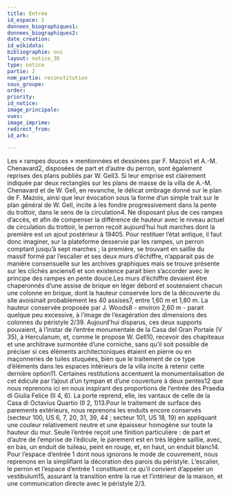 ```yaml
---
title: Entrée
id_espace: 1
donnees_biographiques1: 
donnees_biographiques2: 
date_creation: 
id_wikidata: 
bibliographie: oui
layout: notice_3D
type: notice
partie: 2
nom_partie: reconstitution
sous_groupe: 
order: 
priority: 
id_notice: 
image_principale: 
vues:
image_imprime: 
redirect_from:
id_ark:

---
```

Les « rampes douces » mentionnées et dessinées par F. Mazois1 et A.-M. Chenavard2, disposées de part et d’autre du perron, sont également reprises des plans publiés par W. Gell3. Si leur emprise est clairement indiquée par deux rectangles sur les plans de masse de la villa de A.-M. Chenavard et de W. Gell, en revanche, le délicat ombrage donné sur le plan de F. Mazois, ainsi que leur évocation sous la forme d’un simple trait sur le plan général de W. Gell, incite à les fondre progressivement dans la pente du trottoir, dans le sens de la circulation4. Ne disposant plus de ces rampes d’accès, et afin de compenser la différence de hauteur avec le niveau actuel de circulation du trottoir, le perron reçoit aujourd’hui huit marches dont la première est un ajout postérieur à 19405. Pour restituer l’état antique, il faut donc imaginer, sur la plateforme desservie par les rampes, un perron comptant jusqu’à sept marches ; la première, se trouvant en saillie du massif formé par l’escalier et ses deux murs d’échiffre, n’apparait pas de manière consensuelle sur les archives graphiques mais se trouve présente sur les clichés anciens6 et son existence parait bien s’accorder avec le principe des rampes en pente douce.Les murs d’échiffre devaient être chaperonnés d’une assise de brique en léger débord et soutenaient chacun une colonne en brique, dont la hauteur conservée lors de la découverte du site avoisinait probablement les 40 assises7, entre 1,60 m et 1,80 m. La hauteur conservée proposée par J. Woods8 - environ 2,60 m - parait quelque peu excessive, à l’image de l’exagération des dimensions des colonnes du péristyle 2/39. Aujourd’hui disparus, ces deux supports pouvaient, à l’instar de l’entrée monumentale de la Casa del Gran Portale (V 35), à Herculanum, et, comme le propose W. Gell10, recevoir des chapiteaux et une architrave surmontée d’une corniche, sans qu’il soit possible de préciser si ces éléments architectoniques étaient en pierre ou en maçonneries de tuiles stuquées, bien que le traitement de ce type d’éléments dans les espaces intérieurs de la villa incite à retenir cette dernière option11. Certaines restitutions accentuent la monumentalisation de cet édicule par l’ajout d’un tympan et d’une couverture à deux pentes12 que nous reprenons ici en nous inspirant des proportions de l’entrée des Praedia di Giulia Felice (II 4, 6). La porte reprend, elle, les vantaux de celle de la Casa di Octavius Quartio (II  2, 1)13.Pour le traitement de surface des parements extérieurs, nous reprenons les enduits encore conservés (secteur 100, US 6, 7, 20, 31, 39, 44 ; secteur 101, US 18, 19) en appliquant une couleur relativement neutre et une épaisseur homogène sur toute la hauteur du mur. Seule l’entrée reçoit une finition particulière : de part et d’autre de l’emprise de l’édicule, le parement est en très légère saillie, avec, en bas, un enduit de tuileau, peint en rouge, et, en haut, un enduit blanc14.
Pour l’espace d’entrée 1 dont nous ignorons le mode de couvrement, nous reprenons en la simplifiant la décoration des parois du péristyle.
L’escalier, le perron et l’espace d’entrée 1 constituent ce qu’il convient d’appeler un vestibulum15, assurant la transition entre la rue et l’intérieur de la maison, et une communication directe avec le péristyle 2/3.
